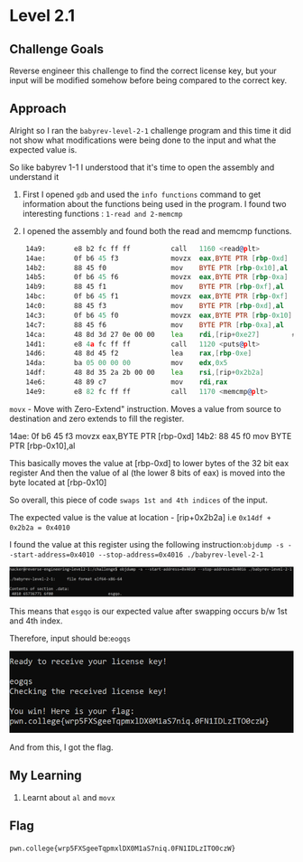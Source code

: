 # Level 2.1

## Challenge Goals

Reverse engineer this challenge to find the correct license key, but your input will be modified somehow before being compared to the correct key.

## Approach

Alright so I ran the `babyrev-level-2-1` challenge program and this time it did not show what modifications were being done to the input and what the expected value is.

So like babyrev 1-1 I understood that it's time to open the assembly and understand it

1. First I opened `gdb` and used the `info functions` command to get information about the functions being used in the program. I found two interesting functions : `1-read and 2-memcmp`

2. I opened the assembly and found both the read and memcmp functions.

``` asm
    14a9:       e8 b2 fc ff ff          call   1160 <read@plt>
    14ae:       0f b6 45 f3             movzx  eax,BYTE PTR [rbp-0xd]
    14b2:       88 45 f0                mov    BYTE PTR [rbp-0x10],al
    14b5:       0f b6 45 f6             movzx  eax,BYTE PTR [rbp-0xa]
    14b9:       88 45 f1                mov    BYTE PTR [rbp-0xf],al
    14bc:       0f b6 45 f1             movzx  eax,BYTE PTR [rbp-0xf]
    14c0:       88 45 f3                mov    BYTE PTR [rbp-0xd],al
    14c3:       0f b6 45 f0             movzx  eax,BYTE PTR [rbp-0x10]
    14c7:       88 45 f6                mov    BYTE PTR [rbp-0xa],al
    14ca:       48 8d 3d 27 0e 00 00    lea    rdi,[rip+0xe27]        # 22f8 <strerror@plt+0x1148>
    14d1:       e8 4a fc ff ff          call   1120 <puts@plt>
    14d6:       48 8d 45 f2             lea    rax,[rbp-0xe]
    14da:       ba 05 00 00 00          mov    edx,0x5
    14df:       48 8d 35 2a 2b 00 00    lea    rsi,[rip+0x2b2a]        # 4010 <strerror@plt+0x2e60>
    14e6:       48 89 c7                mov    rdi,rax
    14e9:       e8 82 fc ff ff          call   1170 <memcmp@plt>
```

`movx` - Move with Zero-Extend" instruction. Moves a value from source to destination and zero extends to fill the register.

14ae:       0f b6 45 f3             movzx  eax,BYTE PTR [rbp-0xd]
14b2:       88 45 f0                mov    BYTE PTR [rbp-0x10],al

This basically moves the value at [rbp-0xd] to lower bytes of the 32 bit eax register
And then the value of al (the lower 8 bits of eax) is moved into the byte located at [rbp-0x10]


So overall, this piece of code `swaps 1st and 4th indices` of the input.

The expected value is the value at location - [rip+0x2b2a] i.e `0x14df + 0x2b2a = 0x4010`

I found the value at this register using the following instruction:`objdump -s --start-address=0x4010 --stop-address=0x4016 ./babyrev-level-2-1`

![alt text](./ReverseEngineering/Images/Level2.1(1).png)

This means that `esgqo` is our expected value after swapping occurs b/w 1st and 4th index.

Therefore, input should be:`eogqs`

![alt text](./ReverseEngineering/Images/Level2.1(2).png)

And from this, I got the flag.

## My Learning

1. Learnt about `al` and `movx`

## Flag

`pwn.college{wrp5FXSgeeTqpmxlDX0M1aS7niq.0FN1IDLzITO0czW}`

